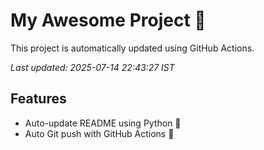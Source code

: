 # My Awesome Project 🚀

This project is automatically updated using GitHub Actions.

_Last updated: 2025-07-14 22:43:27 IST_

## Features
- Auto-update README using Python 🐍
- Auto Git push with GitHub Actions 🤖

